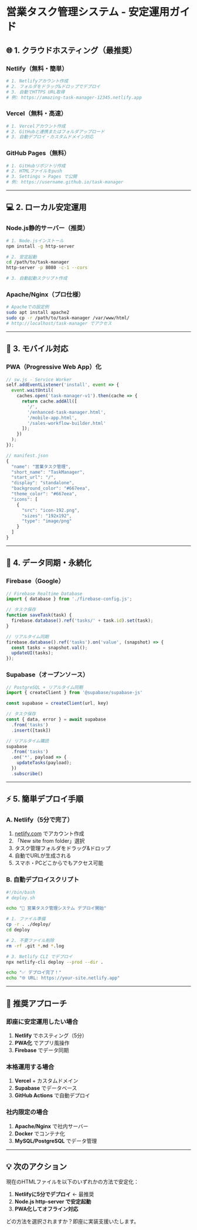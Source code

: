 # 営業タスク管理システム - 安定運用ガイド

## 🌐 1. クラウドホスティング（最推奨）

### Netlify（無料・簡単）
```bash
# 1. Netlifyアカウント作成
# 2. フォルダをドラッグ&ドロップでデプロイ
# 3. 自動でHTTPS URL取得
# 例: https://amazing-task-manager-12345.netlify.app
```

### Vercel（無料・高速）
```bash
# 1. Vercelアカウント作成
# 2. GitHubと連携またはフォルダアップロード
# 3. 自動デプロイ・カスタムドメイン対応
```

### GitHub Pages（無料）
```bash
# 1. GitHubリポジトリ作成
# 2. HTMLファイルをpush
# 3. Settings > Pages で公開
# 例: https://username.github.io/task-manager
```

---

## 💻 2. ローカル安定運用

### Node.js静的サーバー（推奨）
```bash
# 1. Node.jsインストール
npm install -g http-server

# 2. 安定起動
cd /path/to/task-manager
http-server -p 8080 -c-1 --cors

# 3. 自動起動スクリプト作成
```

### Apache/Nginx（プロ仕様）
```bash
# Apacheでの設定例
sudo apt install apache2
sudo cp -r /path/to/task-manager /var/www/html/
# http://localhost/task-manager でアクセス
```

---

## 📱 3. モバイル対応

### PWA（Progressive Web App）化
```javascript
// sw.js - Service Worker
self.addEventListener('install', event => {
  event.waitUntil(
    caches.open('task-manager-v1').then(cache => {
      return cache.addAll([
        '/',
        '/enhanced-task-manager.html',
        '/mobile-app.html',
        '/sales-workflow-builder.html'
      ]);
    })
  );
});

// manifest.json
{
  "name": "営業タスク管理",
  "short_name": "TaskManager",
  "start_url": "/",
  "display": "standalone",
  "background_color": "#667eea",
  "theme_color": "#667eea",
  "icons": [
    {
      "src": "icon-192.png",
      "sizes": "192x192",
      "type": "image/png"
    }
  ]
}
```

---

## 🔄 4. データ同期・永続化

### Firebase（Google）
```javascript
// Firebase Realtime Database
import { database } from './firebase-config.js';

// タスク保存
function saveTask(task) {
  firebase.database().ref('tasks/' + task.id).set(task);
}

// リアルタイム同期
firebase.database().ref('tasks').on('value', (snapshot) => {
  const tasks = snapshot.val();
  updateUI(tasks);
});
```

### Supabase（オープンソース）
```javascript
// PostgreSQL + リアルタイム同期
import { createClient } from '@supabase/supabase-js'

const supabase = createClient(url, key)

// タスク保存
const { data, error } = await supabase
  .from('tasks')
  .insert([task])

// リアルタイム購読
supabase
  .from('tasks')
  .on('*', payload => {
    updateTasks(payload);
  })
  .subscribe()
```

---

## ⚡ 5. 簡単デプロイ手順

### A. Netlify（5分で完了）
1. [netlify.com](https://netlify.com) でアカウント作成
2. 「New site from folder」選択
3. タスク管理フォルダをドラッグ&ドロップ
4. 自動でURLが生成される
5. スマホ・PCどこからでもアクセス可能

### B. 自動デプロイスクリプト
```bash
#!/bin/bash
# deploy.sh

echo "🚀 営業タスク管理システム デプロイ開始"

# 1. ファイル準備
cp -r . ./deploy/
cd deploy

# 2. 不要ファイル削除
rm -rf .git *.md *.log

# 3. Netlify CLI でデプロイ
npx netlify-cli deploy --prod --dir .

echo "✅ デプロイ完了！"
echo "🌐 URL: https://your-site.netlify.app"
```

---

## 🎯 推奨アプローチ

### 即座に安定運用したい場合
1. **Netlify** でホスティング（5分）
2. **PWA化** でアプリ風操作
3. **Firebase** でデータ同期

### 本格運用する場合
1. **Vercel** + カスタムドメイン
2. **Supabase** でデータベース
3. **GitHub Actions** で自動デプロイ

### 社内限定の場合
1. **Apache/Nginx** で社内サーバー
2. **Docker** でコンテナ化
3. **MySQL/PostgreSQL** でデータ管理

---

## 💡 次のアクション

現在のHTMLファイルを以下のいずれかの方法で安定化：

1. **Netlifyに5分でデプロイ** ← 最推奨
2. **Node.js http-server で安定起動**
3. **PWA化してオフライン対応**

どの方法を選択されますか？即座に実装支援いたします。